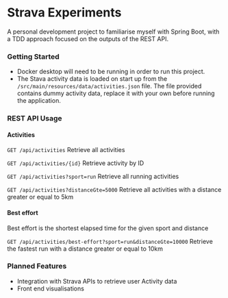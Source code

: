 # Strava Experiments
A personal development project to familiarise myself with Spring Boot, with a TDD approach focused on the outputs of the REST API.

### Getting Started
* Docker desktop will need to be running in order to run this project.
* The Stava activity data is loaded on start up from the `/src/main/resources/data/activities.json` file. The file provided contains dummy activity data, replace it with your own before running the application.

### REST API Usage
#### Activities
`GET /api/activities` Retrieve all activities

`GET /api/activities/{id}` Retrieve activity by ID

`GET /api/activities?sport=run` Retrieve all running activities

`GET /api/activities?distanceGte=5000` Retrieve all activities with a distance greater or equal to 5km

#### Best effort
Best effort is the shortest elapsed time for the given sport and distance

`GET /api/activities/best-effort?sport=run&distanceGte=10000` Retrieve the fastest run with a distance greater or equal to 10km

### Planned Features
* Integration with Strava APIs to retrieve user Activity data
* Front end visualisations
